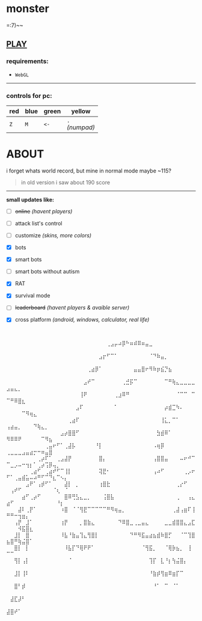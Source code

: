 # monster
=:7)~~⠀⠀⠀⠀⠀⠀⠀⠀⠀⠀⠀⠀⠀⠀⠀⠀⠀⠀⠀⠀⠀⠀
## [PLAY ](https://halobomb.github.io/monster/monster/ "click to play")
### requirements:
- `WebGL`
---
### controls for pc:
|red|blue|green|yellow|
|-|-|-|-|
|`Z`|`M`|`<-`|`.`<br>*(numpad)*|


# ABOUT
i forget whats world record, but mine in normal mode maybe ~115?

>in old version i saw about 190 score
---
**small updates like:**

- [ ] ~~online~~ *(havent players)*
- [ ] attack list's control
- [ ] customize *(skins, more colors)*
- [x] bots
- [x] smart bots
- [ ] smart bots without autism
- [x] RAT
- [x] survival mode
- [ ] ~~leaderboard~~ *(havent players & avaible server)*
- [x] cross platform *(android, windows, calculator, real life)*
      









⠀⠀⠀

⠀⠀⠀⠀⠀⠀⠀⠀⠀⠀⠀⠀⠀⠀⠀⠀⠀⠀⠀⠀⠀⠀⠀⠀⠀⠀⢀⣠⡤⠴⡿⠓⠶⠾⠿⠶⣤⣀⠀⠀⠀⠀⠀⠀⠀⠀⠀⠀⠀⠀⠀⠀⠀⠀⠀⠀⠀⠀⠀⠀⠀⠀⠀⠀
⠀⠀⠀⠀⠀⠀⠀⠀⠀⠀⠀⠀⠀⠀⠀⠀⠀⠀⠀⠀⠀⠀⠀⠀⣠⡖⠋⠉⠁⠀⠀⠀⠀⠀⠀⠀⠀⠈⠙⠷⣤⡀⠀⠀⠀⠀⠀⠀⠀⠀⠀⠀⠀⠀⠀⠀⠀⠀⠀⠀⠀⠀⠀⠀⠀
⠀⠀⠀⠀⠀⠀⠀⠀⠀⠀⠀⠀⠀⠀⠀⠀⠀⠀⠀⠀⠀⢀⣴⡿⠁⠀⠀⠀⠀⠀⠀⠀⠀⣤⣤⣿⠖⠻⠷⡶⣮⡙⣦⠀⠀⠀⠀⠀⠀⠀⠀⠀⠀⠀⠀⠀⠀⠀⠀⠀⠀⠀⠀⠀⠀
⠀⠀⠀⠀⠀⠀⠀⠀⠀⠀⠀⠀⠀⠀⠀⠀⠀⠀⠀⠀⣠⠞⠉⠀⠀⠀⠀⠀⠀⠀⢀⣚⡯⠉⠀⠀⠀⠀⠀⠀⠀⠉⠛⢷⣄⣀⣀⣀⣀⣠⣤⣄⡀⠀⠀⠀⠀⠀⠀⠀⠀⠀⠀⠀⠀
⠀⠀⠀⠀⠀⠀⠀⠀⠀⠀⠀⠀⠀⠀⠀⠀⠀⠀⠀⢸⠟⠀⠀⠀⠀⠀⠀⠀⢀⣰⠿⠛⠀⠀⠀⠀⠀⠀⠀⠀⠀⠀⠀⠀⠈⠉⠉⠀⠉⠉⠛⠿⣿⣆⠀⠀⠀⠀⠀⠀⠀⠀⠀⠀⠀
⠀⠀⠀⠀⠀⠀⠀⠀⠀⠀⠀⠀⠀⠀⠀⠀⠀⠀⣠⠏⠀⠀⠀⠀⠀⠀⠀⠀⠁⠀⠀⠀⠀⠀⠀⠀⠀⠀⠀⠀⠀⡴⣾⣉⠳⠄⠀⠀⠀⠀⠀⠀⠀⠉⠻⢶⣄⠀⠀⠀⠀⠀⠀⠀⠀
⠀⠀⠀⠀⠀⠀⠀⠀⠀⠀⠀⠀⠀⠀⠀⠀⢀⣴⠏⠀⠀⠀⠀⠀⠀⠀⠀⠀⠀⠀⠀⠀⠀⠀⠀⠀⠀⠀⠀⠀⢸⣅⡀⠉⠁⠀⠀⠀⠀⢠⣴⣤⡀⠀⠀⠀⠙⢷⣄⡀⠀⠀⠀⠀⠀
⠀⠀⠀⠀⠀⠀⠀⠀⠀⠀⠀⠀⠀⠀⣠⡴⣿⣿⠋⠀⠀⠀⠀⠀⠀⠀⠀⠀⠀⠀⠀⠀⠀⠀⠀⠀⠀⠀⠀⣳⣾⠿⠁⠀⠀⠀⠀⠀⠀⠻⠿⠿⠟⠀⠀⠀⠀⠀⠉⠻⣦⠀⠀⠀⠀
⠀⠀⠀⠀⠀⠀⠀⠀⠀⠀⢀⣤⠖⠋⠁⢀⣼⡧⠀⠀⠀⠀⠀⠘⡇⠀⠀⠀⠀⠀⠀⠀⠀⠀⠀⠀⠀⠀⠠⢶⡿⠀⠀⠀⠀⠀⠀⠀⠀⢀⣀⣀⣀⣠⣤⣴⡒⠒⠶⣤⣿⠀⠀⠀⠀
⠀⠀⠀⠀⠀⠀⠀⠀⢀⡴⠏⠁⠀⢀⣠⣼⡟⠀⠀⠀⠀⠀⠀⠀⣿⡄⠀⠀⠀⠀⠀⠀⠀⠀⠀⠀⠀⠀⢠⣿⣿⣤⠀⠀⠀⠤⠖⠚⠉⠉⣀⡠⠤⠒⢲⡆⠁⢀⡴⢩⡿⢤⡀⠀⠀
⠀⠀⠀⠀⠀⠀⢀⣴⠋⠀⢀⣴⠞⠋⠉⢸⡇⠀⠀⠀⠀⠀⠀⠀⢽⣟⠂⠀⠀⠀⠀⠀⠀⠀⠀⠀⠀⠀⢠⠴⠋⠀⠀⠀⠀⠀⢀⡠⠖⠋⠁⢀⣤⣾⣥⠤⠴⠛⠋⠉⠙⣆⠉⠢⡄
⠀⠀⠀⠀⠀⣠⠟⠁⢠⡾⠋⠁⠀⠀⠀⣼⡇⠀⡀⠀⠀⠀⠀⠀⢰⣿⣗⠀⠀⠀⠀⠀⠀⠀⠀⠀⠀⠀⠀⠀⠀⠀⠀⠀⢀⡔⠋⠀⠀⠀⢠⠞⠋⠀⠀⠀⠀⠀⠀⠀⠀⠈⢆⠀⠈
⠀⠀⠀⠀⣴⠋⢀⡴⠋⠀⠀⠀⠀⠀⠀⣿⠿⢛⣣⣄⣀⡀⠀⠀⠀⢨⣿⣧⠀⠀⠀⠀⠀⠀⠀⠀⠀⠀⠀⠀⠀⠀⠀⠀⢀⠀⠀⢠⣄⣴⠋⠀⠀⠀⠀⠀⠀⠀⠀⠀⠀⠀⠘⡆⠀
⠀⠀⠀⣼⠇⢀⡟⠁⠀⠀⠀⠀⠀⠀⠰⣿⠀⠈⠈⢻⣟⠉⠉⠉⠉⠉⠛⠻⢶⣤⡀⠀⠀⠀⠀⠀⠀⠀⠀⠀⠀⠀⠀⢀⣼⢠⣶⠏⢸⠛⠛⠒⢲⣶⡄⠀⠀⠀⠀⠀⠀⠀⠀⠀⠀
⠀⠀⢠⡟⠀⣸⠁⠀⠀⠀⠀⠀⠀⠀⢰⡟⠀⠀⠀⡀⣿⣷⣄⠀⠀⠀⠀⠀⠀⠙⠿⣿⣀⢀⣀⣤⣄⠀⠀⠀⠀⣀⣀⣾⣿⣿⣄⣠⣏⠀⠀⠀⠺⣯⣿⣆⠀⠀⠀⠀⠀⠀⠀⠀⠀
⠀⠀⣸⡇⠀⣿⠀⠀⠀⠀⠀⠀⠀⠀⠸⣧⠘⣷⣤⢹⣄⢻⣿⡇⠀⠀⠀⠀⠀⠀⠀⠀⠙⠛⠻⣯⣤⣴⣦⣾⠷⣿⡋⠀⠀⠈⠉⢹⣿⣦⣿⠛⢷⣬⣿⠁⠀⠀⠀⠀⠀⠀⠀⠀⠀
⠀⠀⣿⡇⠀⡇⠀⠀⠀⠀⠀⠀⠀⠀⠀⠸⣧⡏⠙⢿⠟⠟⠁⠀⠀⠀⠀⠀⠀⠀⠀⠀⠀⠀⠀⠈⢻⣯⡀⠀⠀⠈⢿⡷⣦⡀⠀⢸⠀⠉⠉⠀⠀⠀⠀⠀⠀⠀⠀⠀⠀⠀⠀⠀⠀
⠀⠀⢻⡇⢠⡇⠀⠀⠀⠀⠀⠀⠀⠀⠀⠀⠈⠀⠀⠀⠀⠀⠀⠀⠀⠀⠀⠀⠀⠀⠀⠀⠀⠀⠀⠀⠀⢹⡏⠀⣇⠘⡆⢳⣬⣿⡄⠀⠀⠀⠀⠀⠀⠀⠀⠀⠀⠀⠀⠀⠀⠀⠀⠀⠀
⠀⠀⣸⡇⢸⠇⠀⠀⠀⠀⠀⠀⠀⠀⠀⠀⠀⠀⠀⠀⠀⠀⠀⠀⠀⠀⠀⠀⠀⠀⠀⠀⠀⠀⠀⠀⠀⠘⣷⡾⢻⣶⠿⣶⡏⠉⠀⠀⠀⠀⠀⠀⠀⠀⠀⠀⠀⠀⠀⠀⠀⠀⠀⠀⠀
⠀⠀⣿⠃⡾⠀⠀⠀⠀⠀⠀⠀⠀⠀⠀⠀⠀⠀⠀⠀⠀⠀⠀⠀⠀⠀⠀⠀⠀⠀⠀⠀⠀⠀⠀⠀⠀⠀⠘⠁⠀⠉⠀⠈⠁⠀⠀⠀⠀⠀⠀⠀⠀⠀⠀⠀⠀⠀⠀⠀⠀⠀⠀⠀⠀
⠀⣼⣏⡼⠃⠀⠀⠀⠀⠀⠀⠀⠀⠀⠀⠀⠀⠀⠀⠀⠀⠀⠀⠀⠀⠀⠀⠀⠀⠀⠀⠀⠀⠀⠀⠀⠀⠀⠀⠀⠀⠀⠀⠀⠀⠀⠀⠀⠀⠀⠀⠀⠀⠀⠀⠀⠀⠀⠀⠀⠀⠀⠀⠀⠀
⣼⣿⠞⠁⠀⠀⠀⠀⠀⠀⠀⠀⠀⠀⠀⠀⠀⠀⠀⠀⠀⠀⠀⠀⠀⠀⠀⠀⠀⠀⠀⠀⠀⠀⠀⠀⠀⠀⠀⠀⠀⠀⠀⠀⠀⠀⠀⠀⠀⠀⠀⠀⠀⠀⠀⠀⠀⠀⠀⠀⠀⠀⠀⠀⠀
